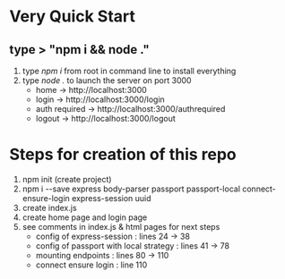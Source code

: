# Very Quick Start
## type > "npm i && node ."

1. type *npm i* from root in command line to install everything
2. type *node .* to launch the server on port 3000
   * home -> http://localhost:3000
   * login -> http://localhost:3000/login
   * auth required -> http://localhost:3000/authrequired
   * logout -> http://localhost:3000/logout

# Steps for creation of this repo

1. npm init (create project)
2. npm i --save express body-parser passport passport-local connect-ensure-login express-session uuid 
3. create index.js
4. create home page and login page
5. see comments in index.js & html pages for next steps
   * config of express-session : lines 24 -> 38
   * config of passport with local strategy : lines 41 -> 78
   * mounting endpoints : lines 80 -> 110
   * connect ensure login : line 110